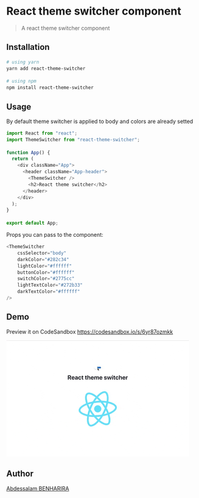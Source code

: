 # React theme switcher component

> A react theme switcher component

## Installation

```bash
# using yarn
yarn add react-theme-switcher

# using npm
npm install react-theme-switcher
```

## Usage

By default theme switcher is applied to body and colors are already setted

```js
import React from "react";
import ThemeSwitcher from "react-theme-switcher";

function App() {
  return (
    <div className="App">
      <header className="App-header">
        <ThemeSwitcher />
        <h2>React theme switcher</h2>
      </header>
    </div>
  );
}

export default App;
```

Props you can pass to the component:

```js
<ThemeSwitcher
    cssSelector="body"
    darkColor="#282c34"
    lightColor="#ffffff"
    buttonColor="#ffffff"
    switchColor="#2775cc"
    lightTextColor="#272b33"
    darkTextColor="#ffffff"
/>
```

## Demo

Preview it on CodeSandbox <https://codesandbox.io/s/6yr87ozmkk>

![demo](./preview/demo.gif)

## Author

[Abdessalam BENHARIRA](https://github.com/Abdessalam98)
